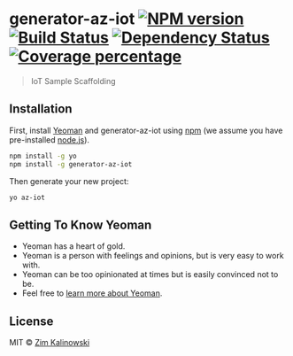 # generator-az-iot [![NPM version][npm-image]][npm-url] [![Build Status][travis-image]][travis-url] [![Dependency Status][daviddm-image]][daviddm-url] [![Coverage percentage][coveralls-image]][coveralls-url]
> IoT Sample Scaffolding

## Installation

First, install [Yeoman](http://yeoman.io) and generator-az-iot using [npm](https://www.npmjs.com/) (we assume you have pre-installed [node.js](https://nodejs.org/)).

```bash
npm install -g yo
npm install -g generator-az-iot
```

Then generate your new project:

```bash
yo az-iot
```

## Getting To Know Yeoman

 * Yeoman has a heart of gold.
 * Yeoman is a person with feelings and opinions, but is very easy to work with.
 * Yeoman can be too opinionated at times but is easily convinced not to be.
 * Feel free to [learn more about Yeoman](http://yeoman.io/).

## License

MIT © [Zim Kalinowski](http://nohomepageyet.com)


[npm-image]: https://badge.fury.io/js/generator-az-iot.svg
[npm-url]: https://npmjs.org/package/generator-az-iot
[travis-image]: https://travis-ci.org/zikalino/generator-az-iot.svg?branch=master
[travis-url]: https://travis-ci.org/zikalino/generator-az-iot
[daviddm-image]: https://david-dm.org/zikalino/generator-az-iot.svg?theme=shields.io
[daviddm-url]: https://david-dm.org/zikalino/generator-az-iot
[coveralls-image]: https://coveralls.io/repos/zikalino/generator-az-iot/badge.svg
[coveralls-url]: https://coveralls.io/r/zikalino/generator-az-iot
